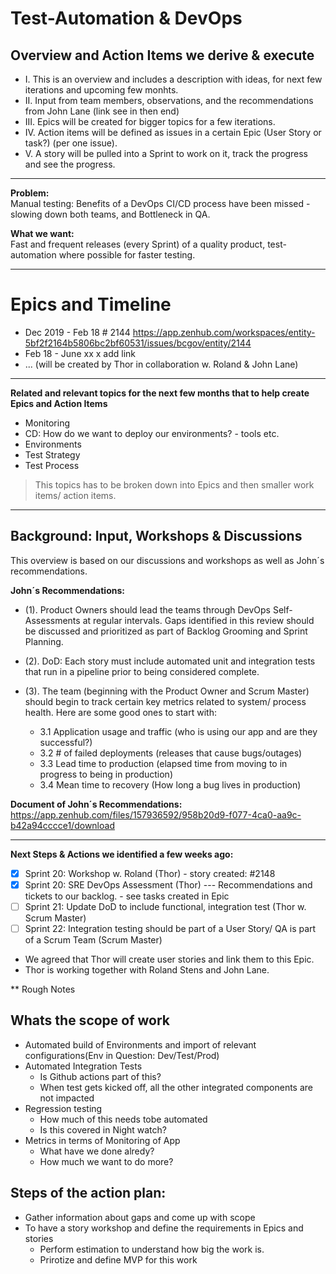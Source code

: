 Test-Automation & DevOps 
=============
Overview and Action Items we derive & execute 
-------------

* I. This is an overview and includes a description with ideas, for next few iterations and upcoming few monhts.
* II. Input from team members, observations, and the recommendations from John Lane (link see in then end)
* III. Epics will be created for bigger topics for a few iterations. 
* IV. Action items will be defined as issues in a certain Epic (User Story or task?) (per one issue). 
* V. A story will be pulled into a Sprint to work on it, track the progress and see the progress. 

----

**Problem:**              
Manual testing: Benefits of a DevOps CI/CD process have been missed - slowing down both teams, and Bottleneck in QA. 

**What we want:**     
Fast and frequent releases (every Sprint) of a quality product, test-automation where possible for faster testing.

----


Epics and Timeline
=============
* Dec 2019 - Feb 18   # 2144   https://app.zenhub.com/workspaces/entity-5bf2f2164b5806bc2bf60531/issues/bcgov/entity/2144
* Feb 18 - June xx       x add link
* ... (will be created by Thor in collaboration w. Roland & John Lane) 

----

**Related and relevant topics for the next few months that to help create Epics and Action Items**
- Monitoring
- CD: How do we want to deploy our environments? - tools etc. 
- Environments
- Test Strategy 
- Test Process 
> This topics has to be broken down into Epics and then smaller work items/ action items. 
----



Background: Input, Workshops & Discussions
-------------
This overview is based on our discussions and workshops as well as John´s recommendations. 

**John´s Recommendations:**
+ (1). Product Owners should lead the teams through DevOps Self-Assessments at regular intervals. 
    Gaps identified in this review should be discussed and prioritized as part of Backlog Grooming and Sprint Planning. 
 
+ (2). DoD: Each story must include automated unit and integration tests that run in a pipeline prior to being considered complete. 

+ (3). The team (beginning with the Product Owner and Scrum Master) should begin to track certain key metrics related to system/ process health. Here are some good ones to start with:
    + 3.1 Application usage and traffic (who is using our app and are they successful?)
    + 3.2 # of failed deployments (releases that cause bugs/outages)
    + 3.3	Lead time to production (elapsed time from moving to in progress to being in production)
    + 3.4	Mean time to recovery (How long a bug lives in production)

**Document of John´s Recommendations:**
https://app.zenhub.com/files/157936592/958b20d9-f077-4ca0-aa9c-b42a94cccce1/download


----
**Next Steps & Actions we identified a few weeks ago:** 
- [x] Sprint 20: Workshop w. Roland (Thor) - story created:   #2148
- [x] Sprint 20: SRE DevOps Assessment (Thor) --- Recommendations and tickets to our backlog. - see tasks created in Epic
- [ ] Sprint 21: Update DoD to include functional, integration test (Thor w. Scrum Master) 
- [ ] Sprint 22: Integration testing should be part of a User Story/ QA is part of a Scrum Team (Scrum Master) 
* We agreed that Thor will create user stories and link them to this Epic.
* Thor is working together with Roland Stens and John Lane.

** Rough Notes
## Whats the scope of work
- Automated build of Environments and import of relevant configurations(Env in Question: Dev/Test/Prod)
- Automated Integration Tests
    - Is Github actions part of this?
    - When test gets kicked off, all the other integrated components are not impacted
- Regression testing
    - How much of this needs tobe automated
    - Is this covered in Night watch?
- Metrics in terms of Monitoring of App
    - What have we done alredy?
    - How much we want to do more?
    
## Steps of the action plan:
- Gather information about gaps and come up with scope
- To have a story workshop and define the requirements in Epics and stories
    - Perform estimation to understand how big the work is.
    - Prirotize and define MVP for this work
    
